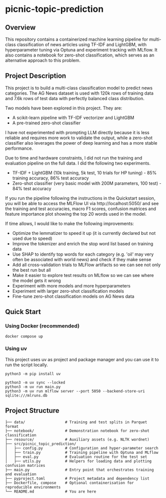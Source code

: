 # picnic-topic-prediction

## Overview
This repository contains a containerized machine learning pipeline for multi-class classification of news articles using TF-IDF and LightGBM, with hyperparameter tuning via Optuna and experiment tracking with MLflow. It also contains a notebook for zero-shot classification, which serves as an alternative approach to this problem. 

## Project Description
This project is to build a multi-class classification model to predict news categories. The AG News dataset is used with 120k rows of training data and 7.6k rows of test data with perfectly balanced class distribution.

Two models have been explored in this project. They are:
- A scikit-learn pipeline with TF-IDF vectorizer and LightGBM
- A pre-trained zero-shot classifier

I have not experimented with prompting LLM directly because it is less reliable and requires more work to validate the output, while a zero-shot classifier also leverages the power of deep learning and has a more stable performance.

Due to time and hardware constraints, I did not run the training and evaluation pipeline on the full data. I did the following two experiments.
- TF-IDF + LightGBM (10k training, 5k test, 10 trials for HP tuning) - 85% training accuracy, 86% test accuracy
- Zero-shot classifier (very basic model with 200M parameters, 100 test) - 84% test accuracy

If you run the pipeline following the instructions in the Quickstart session, you will be able to access the MLFlow UI via http://localhost:5050/ and see the training and test accuracies, macro F1 scores, confusion matrices and feature importance plot showing the top 20 words used in the model.

If time allows, I would like to make the following improvements:
- Optimize the lemmatizer to speed it up (it is currently declared but not used due to speed)
- Improve the tokenizer and enrich the stop word list based on training data
- Use SHAP to identify top words for each category (e.g. 'oil' may very often be associated with world news) and check if they make sense
- Add all cross-validation trials to MLFlow artifacts so we can see not only the best run but all
- Make it easier to explore test results on MLflow so we can see where the model gets it wrong
- Experiment with more models and more hyperparameters
- Experiment with larger zero-shot classification models
- Fine-tune zero-shot classification models on AG News data

## Quick Start

### Using Docker (recommended)
```
docker compose up
```

### Using uv
This project uses uv as project and package manager and you can use it to run the script locally. 

```
python3 -m pip install uv

python3 -m uv sync --locked
python3 -m uv run main.py
python3 -m uv run mlflow server --port 5050 --backend-store-uri sqlite:///mlruns.db
```

## Project Structure
```
├── data/                  # Training and test splits in Parquet format
├── notebook/              # Demonstration notebook for zero‑shot classification
├── resource/              # Auxiliary assets (e.g. NLTK wordnet)
├── src/picnic_topic_prediction/
│   ├── config.py          # Configuration and hyper‑parameter search 
│   ├── train.py           # Training pipeline with Optuna and MLflow 
│   ├── eval.py            # Evaluation routine for the test set
│   ├── utils.py           # Helpers for loading data and plotting confusion matrices
├── main.py                # Entry point that orchestrates training and evaluation
├── pyproject.toml         # Project metadata and dependency list
├── Dockerfile, compose    # Optional containerisation for reproducible environments
└── README.md              # You are here
```